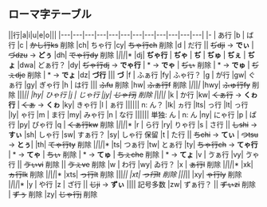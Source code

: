 ## ローマ字テーブル

||行|a|i|u|e|o|||
|---|---|---|---|---|---|---|---|---|---|---|---|
|- | あ行
|b | ば行
|c | ~~かし行ks~~ 削除
|ch| ちゃ行
|cy| ~~ちゃ行ch~~ 削除
|d | だ行 || ~~ぢdji~~ → **でぃ** | ~~づdzu~~ → **どぅ**
|dh| ~~でゃ行dy~~ 削除 |*|*|*|*|*
|dj| **ぢゃ行** | **ぢゃ** | **ぢ** | **ぢゅ** | **ぢぇ** | **ぢょ**
|dwa| どぁ行？
|dy| ~~ぢゃ行dj~~ → **でゃ行** | * → **でゃ** | ~~ぢぃ~~ 削除 | * → **でゅ** | ~~ぢぇdje~~ 削除 | * → **でょ**
|dz| **づ行** ||| **づ**
|f | ふぁ行
|fy| ふゃ行？
|g | が行
|gw| ぐぁ行
|gy| ぎゃ行
|h | は行 ||| ~~ふfu~~ 削除
|hw| ~~ふぁ行f~~ 削除 |*|*||*|*
|hwy| ~~ふゅ行fy~~ 削除 |||*||
|hy| ひゃ行
|j | じゃ行
|jy| ~~じゃ行j~~ 削除 |*|*|*|*|*
|k | か行
|kw| ~~くぁ行~~ → **くゎ行** | ~~くぁ~~ → **くゎ**
|ky| きゃ行
|l | ぁ行 |||||| n: ん？
|lk| ヵ行
|lts| っ行
|lt| っ行
|ly| ゃ行
|m | ま行
|my| みゃ行
|n | な行 |||||| 単独: ん | n: ん
|ny| にゃ行
|p | ぱ行
|py| ぴゃ行
|q | ~~くぁ行kw~~ 削除 |*|*|*|*|*
|r | ら行
|ry| りゃ行
|s | さ行 || ~~しshi~~ → **すぃ**
|sh| しゃ行
|sw| すぁ行？
|sy| しゃ行 保留
|t | た行 || ~~ちchi~~ → **てぃ** | ~~つtsu~~ → **とぅ**|
|th| ~~てゃ行ty~~ 削除 |*|*|*|*|*
|ts| つぁ行
|tw| とぁ行
|ty| ~~ちゃ行ch~~ → **てゃ行** | * → **てゃ** | ~~ちぃ~~ 削除 | * → **てゅ** | ~~ちぇche~~ 削除 | * → **てょ**
|v | ゔぁ行
|vy| ゔゃ行 || ~~ゔぃvi~~ 削除 || ~~ゔぇve~~ 削除
|w | わ行
|wy| ゐ行？
|x | ~~ぁ行l~~ 削除 |*|*|*|*|*
|xk| ~~ヵ行lk~~ 削除 |*|*|*|*|*
|xts| ~~っ行lt~~ 削除 |||*||
|xt| ~~っ行lt~~ 削除 |||*||
|xy| ~~ゃ行ly~~ 削除 |*|*|*|*|*
|y | や行
|z | ざ行 || ~~じji~~ → **ずぃ** |||| 記号多数
|zw| ずぁ行？ || ~~ずぃzi~~ 削除 | ~~ずぅ~~ 削除
|zy| ~~じゃ行j~~ 削除

